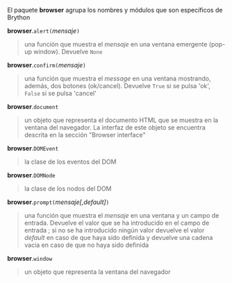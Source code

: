 El paquete **browser** agrupa los nombres y módulos que son específicos de Brython

**browser**.`alert(`_mensaje_`)`
> una función que muestra el _mensaje_ en una ventana emergente (pop-up window). Devuelve `None`

**browser**.`confirm(`_mensaje_`)`
> una función que muestra el _message_ en una ventana mostrando, además, dos botones (ok/cancel). Devuelve `True` si se pulsa 'ok', `False` si se pulsa 'cancel'

**browser**.`document`
> un objeto que representa el documento HTML  que se muestra en la ventana del navegador. La interfaz de este objeto se encuentra descrita en la sección "Browser interface"

**browser**.`DOMEvent`
> la clase de los eventos del DOM

**browser**.`DOMNode`
> la clase de los nodos del DOM

**browser**.`prompt(`_mensaje[,default]_`)`
> una función que muestra el _mensaje_ en una ventana y un campo de entrada. Devuelve el valor que se ha introducido en el campo de entrada ; si no se ha introducido ningún valor devuelve el valor _default_ en caso de que haya sido definida y devuelve una cadena vacia en caso de que no haya sido definida

**browser**.`window`
> un objeto que representa la ventana del navegador
